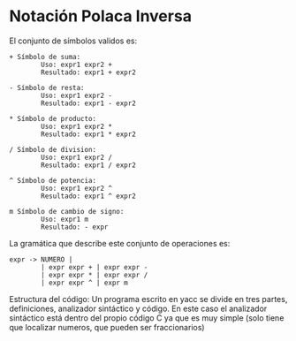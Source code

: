 # Notación Polaca Inversa

El conjunto de símbolos validos es:

    + Símbolo de suma:
            Uso: expr1 expr2 +
            Resultado: expr1 + expr2

    - Símbolo de resta:
            Uso: expr1 expr2 -
            Resultado: expr1 - expr2

    * Símbolo de producto:
            Uso: expr1 expr2 *
            Resultado: expr1 * expr2

    / Símbolo de division:
            Uso: expr1 expr2 /
            Resultado: expr1 / expr2

    ^ Símbolo de potencia:
            Uso: expr1 expr2 ^
            Resultado: expr1 ^ expr2

    m Símbolo de cambio de signo:         
            Uso: expr1 m
            Resultado: - expr

La gramática que describe este conjunto de operaciones es:

    expr -> NUMERO |
            | expr expr + | expr expr -
            | expr expr * | expr expr /
            | expr expr ^ | expr m

Estructura del código:
    Un programa escrito en yacc se divide en tres partes, definiciones, analizador sintáctico y código. En este caso el analizador sintáctico está dentro del propio código C ya que es muy simple (solo tiene que localizar numeros, que pueden ser fraccionarios)
